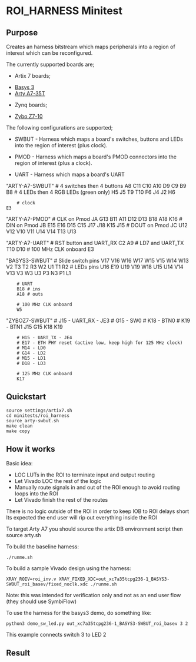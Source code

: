 # ROI_HARNESS Minitest

## Purpose

Creates an harness bitstream which maps peripherals into a region of interest
which can be reconfigured.

The currently supported boards are;

 * Artix 7 boards;
  - [Basys 3](https://github.com/SymbiFlow/prjxray-db/tree/master/artix7/harness#basys-3)
  - [Arty A7-35T](https://github.com/SymbiFlow/prjxray-db/tree/master/artix7/harness#arty-a7-35t)

 * Zynq boards;
  - [Zybo Z7-10](https://github.com/SymbiFlow/prjxray-db/tree/master/zynq7/harness#zybo-z7-10)

The following configurations are supported;

 * SWBUT - Harness which maps a board's switches, buttons and LEDs into the
   region of interest (plus clock).


 * PMOD - Harness which maps a board's PMOD connectors into the region of
   interest (plus a clock).

 * UART - Harness which maps a board's UART


"ARTY-A7-SWBUT"
        # 4 switches then 4 buttons
        A8 C11 C10 A10  D9 C9 B9 B8
        # 4 LEDs then 4 RGB LEDs (green only)
        H5 J5 T9 T10  F6 J4 J2 H6

        # clock
	E3

"ARTY-A7-PMOD"
        # CLK on Pmod JA
	G13 B11 A11 D12  D13 B18 A18 K16
        # DIN on Pmod JB
        E15 E16 D15 C15  J17 J18 K15 J15
        # DOUT on Pmod JC
	U12 V12 V10 V11  U14 V14 T13 U13

"ARTY-A7-UART"
        # RST button and UART_RX
        C2 A9
        # LD7 and UART_TX
        T10 D10
        # 100 MHz CLK onboard
        E3

"BASYS3-SWBUT"
        # Slide switch pins
        V17 V16 W16 W17 W15 V15 W14 W13 V2 T3 T2 R3 W2 U1 T1 R2
	# LEDs pins
        U16 E19 U19 V19 W18 U15 U14 V14 V13 V3 W3 U3 P3 N3 P1 L1

        # UART
        B18 # ins
        A18 # outs

        # 100 MHz CLK onboard
        W5

"ZYBOZ7-SWBUT"
        # J15 - UART_RX - JE3
        # G15 - SW0
        # K18 - BTN0
        # K19 - BTN1
        J15  G15  K18 K19

        # H15 - UART_TX - JE4
        # E17 - ETH PHY reset (active low, keep high for 125 MHz clock)
        # M14 - LD0
        # G14 - LD2
        # M15 - LD1
        # D18 - LD3

        # 125 MHz CLK onboard
        K17

## Quickstart

```
source settings/artix7.sh
cd minitests/roi_harness
source arty-swbut.sh
make clean
make copy
```

## How it works

Basic idea:
- LOC LUTs in the ROI to terminate input and output routing
- Let Vivado LOC the rest of the logic
- Manually route signals in and out of the ROI enough to avoid routing loops into the ROI
- Let Vivado finish the rest of the routes

There is no logic outside of the ROI in order to keep IOB to ROI delays short
Its expected the end user will rip out everything inside the ROI

To target Arty A7 you should source the artix DB environment script then source arty.sh

To build the baseline harness:
```
./runme.sh
```

To build a sample Vivado design using the harness:
```
XRAY_ROIV=roi_inv.v XRAY_FIXED_XDC=out_xc7a35tcpg236-1_BASYS3-SWBUT_roi_basev/fixed_noclk.xdc ./runme.sh
```
Note: this was intended for verification only and not as an end user flow (they should use SymbiFlow)

To use the harness for the basys3 demo, do something like:
```
python3 demo_sw_led.py out_xc7a35tcpg236-1_BASYS3-SWBUT_roi_basev 3 2
```
This example connects switch 3 to LED 2

## Result
